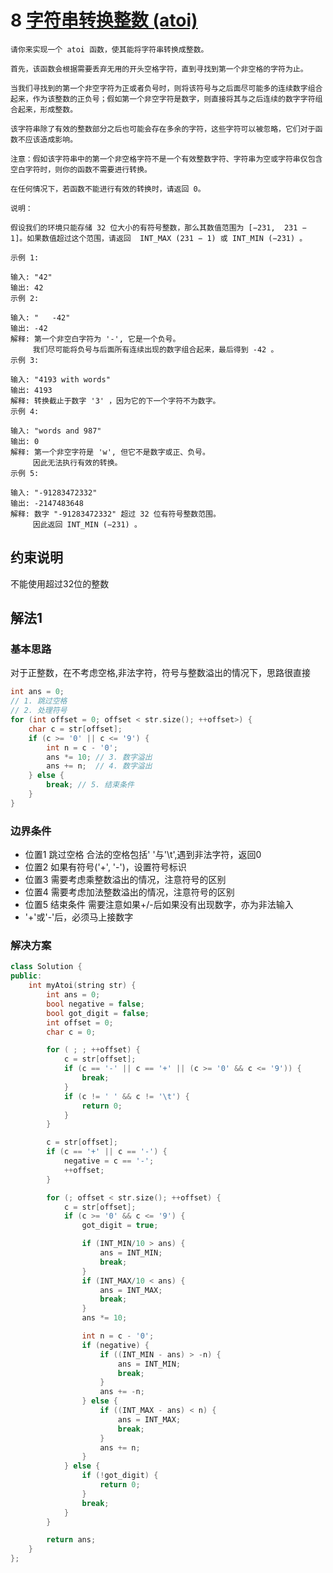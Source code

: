 # 8 [字符串转换整数 (atoi)](https://leetcode-cn.com/problems/reverse-integer/)

```
请你来实现一个 atoi 函数，使其能将字符串转换成整数。

首先，该函数会根据需要丢弃无用的开头空格字符，直到寻找到第一个非空格的字符为止。

当我们寻找到的第一个非空字符为正或者负号时，则将该符号与之后面尽可能多的连续数字组合起来，作为该整数的正负号；假如第一个非空字符是数字，则直接将其与之后连续的数字字符组合起来，形成整数。

该字符串除了有效的整数部分之后也可能会存在多余的字符，这些字符可以被忽略，它们对于函数不应该造成影响。

注意：假如该字符串中的第一个非空格字符不是一个有效整数字符、字符串为空或字符串仅包含空白字符时，则你的函数不需要进行转换。

在任何情况下，若函数不能进行有效的转换时，请返回 0。

说明：

假设我们的环境只能存储 32 位大小的有符号整数，那么其数值范围为 [−231,  231 − 1]。如果数值超过这个范围，请返回  INT_MAX (231 − 1) 或 INT_MIN (−231) 。

示例 1:

输入: "42"
输出: 42
示例 2:

输入: "   -42"
输出: -42
解释: 第一个非空白字符为 '-', 它是一个负号。
     我们尽可能将负号与后面所有连续出现的数字组合起来，最后得到 -42 。
示例 3:

输入: "4193 with words"
输出: 4193
解释: 转换截止于数字 '3' ，因为它的下一个字符不为数字。
示例 4:

输入: "words and 987"
输出: 0
解释: 第一个非空字符是 'w', 但它不是数字或正、负号。
     因此无法执行有效的转换。
示例 5:

输入: "-91283472332"
输出: -2147483648
解释: 数字 "-91283472332" 超过 32 位有符号整数范围。 
     因此返回 INT_MIN (−231) 。
```

## 约束说明
不能使用超过32位的整数

## 解法1

### 基本思路
对于正整数，在不考虑空格,非法字符，符号与整数溢出的情况下，思路很直接
```c++
int ans = 0;
// 1. 跳过空格
// 2. 处理符号
for (int offset = 0; offset < str.size(); ++offset>) {
	char c = str[offset];
	if (c >= '0' || c <= '9') {
		int n = c - '0';
		ans *= 10; // 3. 数字溢出
		ans += n;  // 4. 数字溢出
	} else {
		break; // 5. 结束条件
	}
}
```

### 边界条件
* 位置1 跳过空格 合法的空格包括' '与'\t',遇到非法字符，返回0
* 位置2 如果有符号('+', '-')，设置符号标识
* 位置3 需要考虑乘整数溢出的情况，注意符号的区别
* 位置4 需要考虑加法整数溢出的情况，注意符号的区别
* 位置5 结束条件 需要注意如果+/-后如果没有出现数字，亦为非法输入
* '+'或'-'后，必须马上接数字

### 解决方案
```c++
class Solution {
public:
	int myAtoi(string str) {
		int ans = 0;
		bool negative = false;
		bool got_digit = false;
		int offset = 0;
		char c = 0;

		for ( ; ; ++offset) {
			c = str[offset];
			if (c == '-' || c == '+' || (c >= '0' && c <= '9')) {
				break;
			}
			if (c != ' ' && c != '\t') {
				return 0;
			}
		}

		c = str[offset];
		if (c == '+' || c == '-') {
			negative = c == '-';
			++offset;
		}

		for (; offset < str.size(); ++offset) {
			c = str[offset];
			if (c >= '0' && c <= '9') {
				got_digit = true;

				if (INT_MIN/10 > ans) {
					ans = INT_MIN;
					break;
				}
				if (INT_MAX/10 < ans) {
					ans = INT_MAX;
					break;
				}
				ans *= 10;

				int n = c - '0';
				if (negative) {
					if ((INT_MIN - ans) > -n) {
						ans = INT_MIN;
						break;
					}
					ans += -n;
				} else {
					if ((INT_MAX - ans) < n) {
						ans = INT_MAX;
						break;
					}
					ans += n;
				}
			} else {
				if (!got_digit) {
					return 0;
				}
				break;
			}
		}

		return ans;
	}
};
```
